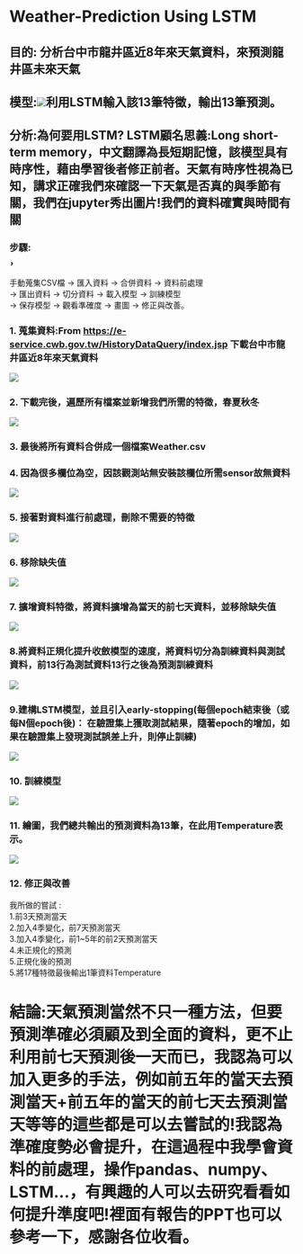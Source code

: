 # Weather-Prediction Using LSTM
## 目的: 分析台中市龍井區近8年來天氣資料，來預測龍井區未來天氣
## 模型:![](https://1.bp.blogspot.com/-6hyAXQfTrXY/WNn2G3CUtbI/AAAAAAAADHA/EaaANM6G1fg460fQccTNmwa8gp9k_IS7wCLcB/s1600/fig04_2c_LSTM.png)利用LSTM輸入該13筆特徵，輸出13筆預測。
## 分析:為何要用LSTM? LSTM顧名思義:Long short-term memory，中文翻譯為長短期記憶，該模型具有時序性，藉由學習後者修正前者。天氣有時序性視為已知，講求正確我們來確認一下天氣是否真的與季節有關，我們在jupyter秀出圖片!我們的資料確實與時間有關[](https://i.ibb.co/16XB0TN/2020-09-19-143102.png)
### 步驟:<br>，
手動蒐集CSV檔 → 匯入資料 → 合併資料 → 資料前處理 <br>
→ 匯出資料 → 切分資料 → 載入模型 → 訓練模型 <br>
→ 保存模型 → 觀看準確度 → 畫圖 → 修正與改善。<br>
### 1. 蒐集資料:From https://e-service.cwb.gov.tw/HistoryDataQuery/index.jsp 下載台中市龍井區近8年來天氣資料<br>
![](https://i.ibb.co/qdxVjqV/1.png)<br>
### 2. 下載完後，遍歷所有檔案並新增我們所需的特徵，春夏秋冬<br>
![](https://i.ibb.co/x7PmJd3/2020-09-19-135516.png)
### 3. 最後將所有資料合併成一個檔案Weather.csv<br>
### 4. 因為很多欄位為空，因該觀測站無安裝該欄位所需sensor故無資料<br>
![](https://i.ibb.co/pZb0xq4/2020-09-19-140452.png)
### 5. 接著對資料進行前處理，刪除不需要的特徵<br>
![](https://i.ibb.co/GVjJ8Fn/2020-09-19-140835.png)
### 6. 移除缺失值
![](https://i.ibb.co/gJz04Fr/2020-09-19-141020.png)
### 7. 擴增資料特徵，將資料擴增為當天的前七天資料，並移除缺失值
![](https://i.ibb.co/MkvjbyQ/2020-09-19-141148.png)
### 8.將資料正規化提升收斂模型的速度，將資料切分為訓練資料與測試資料，前13行為測試資料13行之後為預測訓練資料
![](https://i.ibb.co/0Jc81vy/2020-09-19-141524.png)
### 9.建構LSTM模型，並且引入early-stopping(每個epoch結束後（或每N個epoch後)： 在驗證集上獲取測試結果，隨著epoch的增加，如果在驗證集上發現測試誤差上升，則停止訓練)
![](https://i.ibb.co/x3RG48N/2020-09-19-143939.png)
### 10. 訓練模型
![](https://i.ibb.co/xYjnwzY/2020-09-19-144330.png)
### 11. 繪圖，我們總共輸出的預測資料為13筆，在此用Temperature表示。
![](https://i.ibb.co/86vLWtF/image.png)
### 12. 修正與改善 <br>
我所做的嘗試 :<br>
1.前3天預測當天<br>
2.加入4季變化，前7天預測當天<br>
3.加入4季變化，前1~5年的前2天預測當天<br>
4.未正規化的預測<br>
5.正規化後的預測<br>
5.將17種特徵最後輸出1筆資料Temperature<br>
# 結論:天氣預測當然不只一種方法，但要預測準確必須顧及到全面的資料，更不止利用前七天預測後一天而已，我認為可以加入更多的手法，例如前五年的當天去預測當天+前五年的當天的前七天去預測當天等等的這些都是可以去嘗試的!我認為準確度勢必會提升，在這過程中我學會資料的前處理，操作pandas、numpy、LSTM...，有興趣的人可以去研究看看如何提升準度吧!裡面有報告的PPT也可以參考一下，感謝各位收看。
